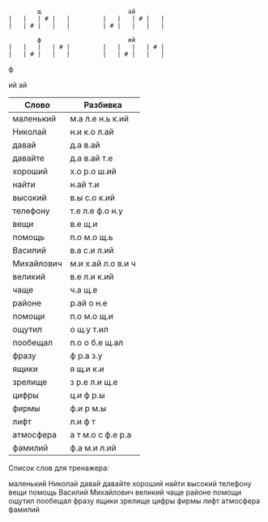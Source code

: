 ```
        щ                        ай
|   |   | # |   |         |   |   | # |   |
|   | # |   |   |         | # |   |   |   |

        ф                        ий
|   |   |   | # |         |   |   |   | # |
|   | # |   |   |         |   | # |   |   |

```


ф

ий
ай

| Слово | Разбивка |
| --- | --- |
| маленький | м.а л.е н.ь к.ий | 
| Николай | н.и к.о л.ай | 
| давай | д.а в.ай | 
| давайте | д.а в.ай т.е | 
| хороший | х.о р.о ш.ий | 
| найти | н.ай т.и | 
| высокий | в.ы с.о к.ий | 
| телефону | т.е л.е ф.о н.у | 
| вещи | в.е щ.и | 
| помощь | п.о м.о щ.ь | 
| Василий | в.а с.и л.ий | 
| Михайлович | м.и х.ай л.о в.и ч | 
| великий | в.е л.и к.ий | 
| чаще | ч.а щ.е | 
| районе | р.ай о н.е | 
| помощи | п.о м.о щ.и | 
| ощутил | о щ.у т.ил | 
| пообещал | п.о о б.е щ.ал | 
| фразу | ф р.а з.у | 
| ящики | я щ.и к.и | 
| зрелище | з р.е л.и щ.е | 
| цифры | ц.и ф р.ы | 
| фирмы | ф.и р м.ы | 
| лифт | л.и ф т | 
| атмосфера | а т м.о с ф.е р.а | 
| фамилий | ф.а м.и л.ий | 

Список слов для тренажера:

маленький Николай давай давайте хороший найти высокий телефону вещи помощь Василий Михайлович великий чаще районе помощи ощутил пообещал фразу ящики зрелище цифры фирмы лифт атмосфера фамилий
